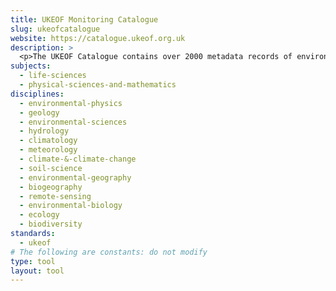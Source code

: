 ```yaml
---
title: UKEOF Monitoring Catalogue
slug: ukeofcatalogue
website: https://catalogue.ukeof.org.uk
description: >
  <p>The UKEOF Catalogue contains over 2000 metadata records of environmental observations undertaken and funded by public and third sector organisations.</p><p>The Catalogue provides a unique management tool to underpin the activities and requirements of the environmental observation community. It provides a strong basis for strategic planning, giving a holistic overview of environmental observations as well as a place to discover who is doing what, where, why and when.</p>
subjects:
  - life-sciences
  - physical-sciences-and-mathematics
disciplines:
  - environmental-physics
  - geology
  - environmental-sciences
  - hydrology
  - climatology
  - meteorology
  - climate-&-climate-change
  - soil-science
  - environmental-geography
  - biogeography
  - remote-sensing
  - environmental-biology
  - ecology
  - biodiversity
standards:
  - ukeof
# The following are constants: do not modify
type: tool
layout: tool
---
```

